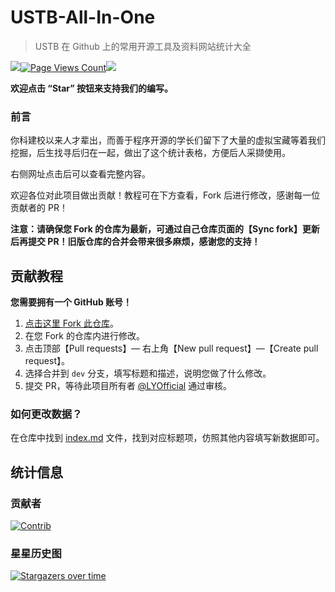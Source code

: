 # USTB-All-In-One
> USTB 在 Github 上的常用开源工具及资料网站统计大全

![](https://img.shields.io/github/license/LYOfficial/USTB-All-In-One)[![Page Views Count](https://badges.toozhao.com/badges/01JCX96FBFMD7TVCK3HX4KF3VX/orange.svg)](https://badges.toozhao.com/stats/01JCX96FBFMD7TVCK3HX4KF3VX)![](https://img.shields.io/github/stars/LYOfficial/USTB-All-In-One)

**欢迎点击 “Star” 按钮来支持我们的编写。**

### 前言

你科建校以来人才辈出，而善于程序开源的学长们留下了大量的虚拟宝藏等着我们挖掘，后生找寻后归在一起，做出了这个统计表格，方便后人采撷使用。

右侧网址点击后可以查看完整内容。

欢迎各位对此项目做出贡献！教程可在下方查看，Fork 后进行修改，感谢每一位贡献者的 PR！

**注意：请确保您 Fork 的仓库为最新，可通过自己仓库页面的【Sync fork】更新后再提交 PR！旧版仓库的合并会带来很多麻烦，感谢您的支持！**

## 贡献教程

**您需要拥有一个 GitHub 账号！**

1. [点击这里 Fork 此仓库](https://github.com/LYOfficial/USTB-All-In-One/fork)。
2. 在您 Fork 的仓库内进行修改。
3. 点击顶部【Pull requests】— 右上角【New pull request】—【Create pull request】。
4. 选择合并到 `dev` 分支，填写标题和描述，说明您做了什么修改。
5. 提交 PR，等待此项目所有者 [@LYOfficial](https://github.com/LYOfficial) 通过审核。

### 如何更改数据？

在仓库中找到 [index.md](index.md) 文件，找到对应标题项，仿照其他内容填写新数据即可。

## 统计信息

### 贡献者

[![Contrib](https://contrib.rocks/image?repo=LYOfficial/USTB-All-In-One)](https://github.com/LYOfficial/USTB-All-In-One/fork/graphs/contributors)

### 星星历史图

[![Stargazers over time](https://starchart.cc/LYOfficial/USTB-All-In-One.svg?variant=adaptive)](https://starchart.cc/LYOfficial/USTB-All-In-One/fork)
